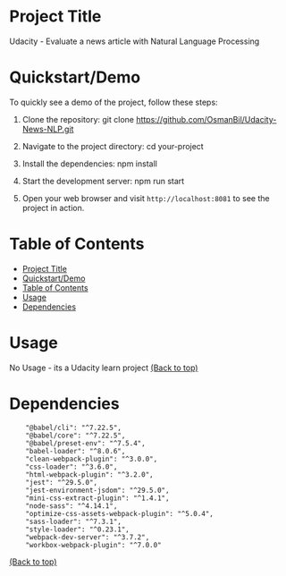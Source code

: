 # Project Title
Udacity - Evaluate a news article with Natural Language Processing

# Quickstart/Demo
To quickly see a demo of the project, follow these steps:

1. Clone the repository:
    git clone https://github.com/OsmanBil/Udacity-News-NLP.git

2. Navigate to the project directory:
    cd your-project

3. Install the dependencies:
    npm install

4. Start the development server:
    npm run start

5. Open your web browser and visit `http://localhost:8081` to see the project in action.

# Table of Contents

- [Project Title](#project-title)
- [Quickstart/Demo](#quickstartdemo)
- [Table of Contents](#table-of-contents)
- [Usage](#usage)
- [Dependencies](#dependencies)

# Usage

No Usage - its a Udacity learn project
[(Back to top)](#table-of-contents)

# Dependencies
        "@babel/cli": "^7.22.5",
        "@babel/core": "^7.22.5",
        "@babel/preset-env": "^7.5.4",
        "babel-loader": "^8.0.6",
        "clean-webpack-plugin": "^3.0.0",
        "css-loader": "^3.6.0",
        "html-webpack-plugin": "^3.2.0",
        "jest": "^29.5.0",
        "jest-environment-jsdom": "^29.5.0",
        "mini-css-extract-plugin": "^1.4.1",
        "node-sass": "^4.14.1",
        "optimize-css-assets-webpack-plugin": "^5.0.4",
        "sass-loader": "^7.3.1",
        "style-loader": "^0.23.1",
        "webpack-dev-server": "^3.7.2",
        "workbox-webpack-plugin": "^7.0.0"

[(Back to top)](#table-of-contents)